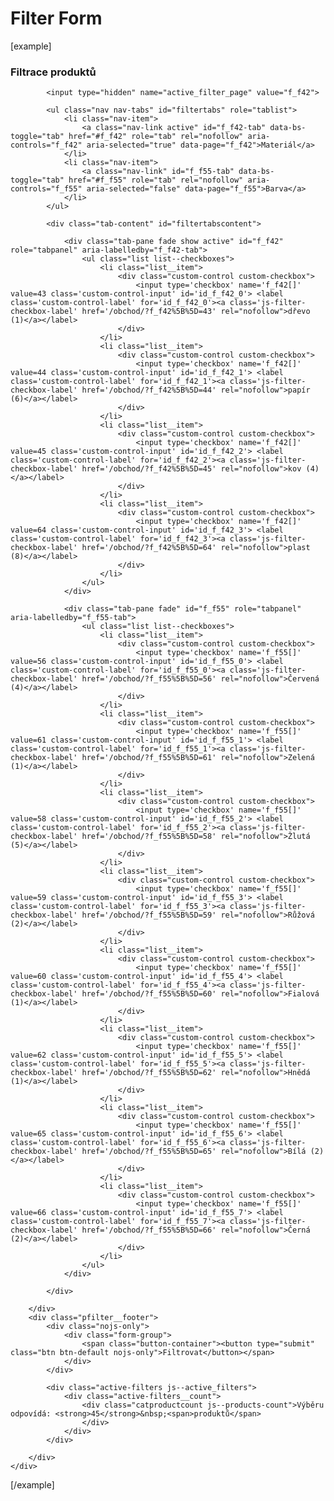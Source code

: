 Filter Form
===========

[example]

<form action="/obchod/" method="post" id="filter_form" autocomplete="off" class="remote_form" data-remote="true">
	<div id="filter" class="pfilter">
		<div class="pfilter__header">
			<h3 class="pfilter__title">Filtrace produktů</h3>
			<div class="pfilter__alt-filters js--filter_head">
			</div>
		</div>
		<div class="pfilter__body js--filter_fields">
			
			<input type="hidden" name="active_filter_page" value="f_f42">

			<ul class="nav nav-tabs" id="filtertabs" role="tablist">
				<li class="nav-item">
					<a class="nav-link active" id="f_f42-tab" data-bs-toggle="tab" href="#f_f42" role="tab" rel="nofollow" aria-controls="f_f42" aria-selected="true" data-page="f_f42">Materiál</a>
				</li>
				<li class="nav-item">
					<a class="nav-link" id="f_f55-tab" data-bs-toggle="tab" href="#f_f55" role="tab" rel="nofollow" aria-controls="f_f55" aria-selected="false" data-page="f_f55">Barva</a>
				</li>
			</ul>

			<div class="tab-content" id="filtertabscontent">
				
				<div class="tab-pane fade show active" id="f_f42" role="tabpanel" aria-labelledby="f_f42-tab">
					<ul class="list list--checkboxes">
						<li class="list__item">
							<div class="custom-control custom-checkbox">
								<input type='checkbox' name='f_f42[]' value=43 class='custom-control-input' id='id_f_f42_0'> <label class='custom-control-label' for='id_f_f42_0'><a class='js-filter-checkbox-label' href='/obchod/?f_f42%5B%5D=43' rel="nofollow">dřevo (1)</a></label>
							</div>
						</li>
						<li class="list__item">
							<div class="custom-control custom-checkbox">
								<input type='checkbox' name='f_f42[]' value=44 class='custom-control-input' id='id_f_f42_1'> <label class='custom-control-label' for='id_f_f42_1'><a class='js-filter-checkbox-label' href='/obchod/?f_f42%5B%5D=44' rel="nofollow">papír (6)</a></label>
							</div>
						</li>
						<li class="list__item">
							<div class="custom-control custom-checkbox">
								<input type='checkbox' name='f_f42[]' value=45 class='custom-control-input' id='id_f_f42_2'> <label class='custom-control-label' for='id_f_f42_2'><a class='js-filter-checkbox-label' href='/obchod/?f_f42%5B%5D=45' rel="nofollow">kov (4)</a></label>
							</div>
						</li>
						<li class="list__item">
							<div class="custom-control custom-checkbox">
								<input type='checkbox' name='f_f42[]' value=64 class='custom-control-input' id='id_f_f42_3'> <label class='custom-control-label' for='id_f_f42_3'><a class='js-filter-checkbox-label' href='/obchod/?f_f42%5B%5D=64' rel="nofollow">plast (8)</a></label>
							</div>
						</li>
					</ul>
				</div>
				
				<div class="tab-pane fade" id="f_f55" role="tabpanel" aria-labelledby="f_f55-tab">
					<ul class="list list--checkboxes">
						<li class="list__item">
							<div class="custom-control custom-checkbox">
								<input type='checkbox' name='f_f55[]' value=56 class='custom-control-input' id='id_f_f55_0'> <label class='custom-control-label' for='id_f_f55_0'><a class='js-filter-checkbox-label' href='/obchod/?f_f55%5B%5D=56' rel="nofollow">Červená (4)</a></label>
							</div>
						</li>
						<li class="list__item">
							<div class="custom-control custom-checkbox">
								<input type='checkbox' name='f_f55[]' value=61 class='custom-control-input' id='id_f_f55_1'> <label class='custom-control-label' for='id_f_f55_1'><a class='js-filter-checkbox-label' href='/obchod/?f_f55%5B%5D=61' rel="nofollow">Zelená (1)</a></label>
							</div>
						</li>
						<li class="list__item">
							<div class="custom-control custom-checkbox">
								<input type='checkbox' name='f_f55[]' value=58 class='custom-control-input' id='id_f_f55_2'> <label class='custom-control-label' for='id_f_f55_2'><a class='js-filter-checkbox-label' href='/obchod/?f_f55%5B%5D=58' rel="nofollow">Žlutá (5)</a></label>
							</div>
						</li>
						<li class="list__item">
							<div class="custom-control custom-checkbox">
								<input type='checkbox' name='f_f55[]' value=59 class='custom-control-input' id='id_f_f55_3'> <label class='custom-control-label' for='id_f_f55_3'><a class='js-filter-checkbox-label' href='/obchod/?f_f55%5B%5D=59' rel="nofollow">Růžová (2)</a></label>
							</div>
						</li>
						<li class="list__item">
							<div class="custom-control custom-checkbox">
								<input type='checkbox' name='f_f55[]' value=60 class='custom-control-input' id='id_f_f55_4'> <label class='custom-control-label' for='id_f_f55_4'><a class='js-filter-checkbox-label' href='/obchod/?f_f55%5B%5D=60' rel="nofollow">Fialová (1)</a></label>
							</div>
						</li>
						<li class="list__item">
							<div class="custom-control custom-checkbox">
								<input type='checkbox' name='f_f55[]' value=62 class='custom-control-input' id='id_f_f55_5'> <label class='custom-control-label' for='id_f_f55_5'><a class='js-filter-checkbox-label' href='/obchod/?f_f55%5B%5D=62' rel="nofollow">Hnědá (1)</a></label>
							</div>
						</li>
						<li class="list__item">
							<div class="custom-control custom-checkbox">
								<input type='checkbox' name='f_f55[]' value=65 class='custom-control-input' id='id_f_f55_6'> <label class='custom-control-label' for='id_f_f55_6'><a class='js-filter-checkbox-label' href='/obchod/?f_f55%5B%5D=65' rel="nofollow">Bílá (2)</a></label>
							</div>
						</li>
						<li class="list__item">
							<div class="custom-control custom-checkbox">
								<input type='checkbox' name='f_f55[]' value=66 class='custom-control-input' id='id_f_f55_7'> <label class='custom-control-label' for='id_f_f55_7'><a class='js-filter-checkbox-label' href='/obchod/?f_f55%5B%5D=66' rel="nofollow">Černá (2)</a></label>
							</div>
						</li>
					</ul>
				</div>
				
			</div>
			
		</div>
		<div class="pfilter__footer">
			<div class="nojs-only">
				<div class="form-group">
					<span class="button-container"><button type="submit" class="btn btn-default nojs-only">Filtrovat</button></span>
				</div>
			</div>

			<div class="active-filters js--active_filters">
				<div class="active-filters__count">
					<div class="catproductcount js--products-count">Výběru odpovídá: <strong>45</strong>&nbsp;<span>produktů</span>
					</div>
				</div>
			</div>

		</div>
	</div>

</form>
[/example]